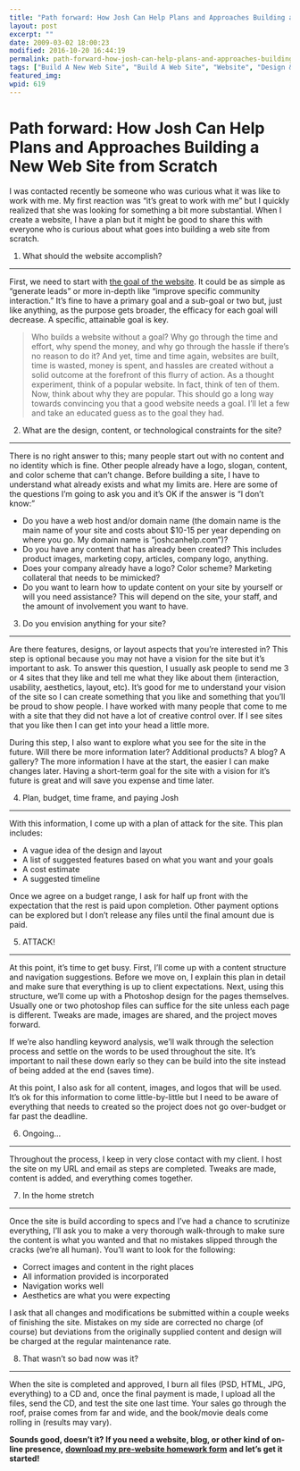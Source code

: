 ```yaml
---
title: "Path forward: How Josh Can Help Plans and Approaches Building a New Web Site from Scratch"
layout: post
excerpt: ""
date: 2009-03-02 18:00:23
modified: 2016-10-20 16:44:19
permalink: path-forward-how-josh-can-help-plans-and-approaches-building-a-new-web-site-from-scratch/index.html
tags: ["Build A New Web Site", "Build A Web Site", "Website", "Design &amp; Creative Process", "Web Strategy"]
featured_img: 
wpid: 619
---
```


# Path forward: How Josh Can Help Plans and Approaches Building a New Web Site from Scratch

I was contacted recently be someone who was curious what it was like to work with me. My first reaction was “it’s great to work with me” but I quickly realized that she was looking for something a bit more substantial. When I create a website, I have a plan but it might be good to share this with everyone who is curious about what goes into building a web site from scratch.

1. What should the website accomplish?
--------------------------------------

First, we need to start with [the goal of the website](/you-want-to-create-a-website-but-why-make-sure-you-can-answer-that-question/). It could be as simple as “generate leads” or more in-depth like “improve specific community interaction.” It’s fine to have a primary goal and a sub-goal or two but, just like anything, as the purpose gets broader, the efficacy for each goal will decrease. A specific, attainable goal is key.

> Who builds a website without a goal? Why go through the time and effort, why spend the money, and why go through the hassle if there’s no reason to do it? And yet, time and time again, websites are built, time is wasted, money is spent, and hassles are created without a solid outcome at the forefront of this flurry of action. As a thought experiment, think of a popular website. In fact, think of ten of them. Now, think about why they are popular. This should go a long way towards convincing you that a good website needs a goal. I’ll let a few and take an educated guess as to the goal they had.

2. What are the design, content, or technological constraints for the site?
---------------------------------------------------------------------------

There is no right answer to this; many people start out with no content and no identity which is fine. Other people already have a logo, slogan, content, and color scheme that can’t change. Before building a site, I have to understand what already exists and what my limits are. Here are some of the questions I’m going to ask you and it’s OK if the answer is “I don’t know:”

- Do you have a web host and/or domain name (the domain name is the main name of your site and costs about $10-15 per year depending on where you go. My domain name is “joshcanhelp.com”)?
- Do you have any content that has already been created? This includes product images, marketing copy, articles, company logo, anything.
- Does your company already have a logo? Color scheme? Marketing collateral that needs to be mimicked?
- Do you want to learn how to update content on your site by yourself or will you need assistance? This will depend on the site, your staff, and the amount of involvement you want to have.

3. Do you envision anything for your site?
------------------------------------------

Are there features, designs, or layout aspects that you’re interested in? This step is optional because you may not have a vision for the site but it’s important to ask. To answer this question, I usually ask people to send me 3 or 4 sites that they like and tell me what they like about them (interaction, usability, aesthetics, layout, etc). It’s good for me to understand your vision of the site so I can create something that you like and something that you’ll be proud to show people. I have worked with many people that come to me with a site that they did not have a lot of creative control over. If I see sites that you like then I can get into your head a little more.

During this step, I also want to explore what you see for the site in the future. Will there be more information later? Additional products? A blog? A gallery? The more information I have at the start, the easier I can make changes later. Having a short-term goal for the site with a vision for it’s future is great and will save you expense and time later.

4. Plan, budget, time frame, and paying Josh
--------------------------------------------

With this information, I come up with a plan of attack for the site. This plan includes:

- A vague idea of the design and layout
- A list of suggested features based on what you want and your goals
- A cost estimate
- A suggested timeline

Once we agree on a budget range, I ask for half up front with the expectation that the rest is paid upon completion. Other payment options can be explored but I don’t release any files until the final amount due is paid.

5. ATTACK!
----------

At this point, it’s time to get busy. First, I’ll come up with a content structure and navigation suggestions. Before we move on, I explain this plan in detail and make sure that everything is up to client expectations. Next, using this structure, we’ll come up with a Photoshop design for the pages themselves. Usually one or two photoshop files can suffice for the site unless each page is different. Tweaks are made, images are shared, and the project moves forward.

If we’re also handling keyword analysis, we’ll walk through the selection process and settle on the words to be used throughout the site. It’s important to nail these down early so they can be build into the site instead of being added at the end (saves time).

At this point, I also ask for all content, images, and logos that will be used. It’s ok for this information to come little-by-little but I need to be aware of everything that needs to created so the project does not go over-budget or far past the deadline.

6. Ongoing…
-----------

Throughout the process, I keep in very close contact with my client. I host the site on my URL and email as steps are completed. Tweaks are made, content is added, and everything comes together.

7. In the home stretch
----------------------

Once the site is build according to specs and I’ve had a chance to scrutinize everything, I’ll ask you to make a very thorough walk-through to make sure the content is what you wanted and that no mistakes slipped through the cracks (we’re all human). You’ll want to look for the following:

- Correct images and content in the right places
- All information provided is incorporated
- Navigation works well
- Aesthetics are what you were expecting

I ask that all changes and modifications be submitted within a couple weeks of finishing the site. Mistakes on my side are corrected no charge (of course) but deviations from the originally supplied content and design will be charged at the regular maintenance rate.

8. That wasn’t so bad now was it?
---------------------------------

When the site is completed and approved, I burn all files (PSD, HTML, JPG, everything) to a CD and, once the final payment is made, I upload all the files, send the CD, and test the site one last time. Your sales go through the roof, praise comes from far and wide, and the book/movie deals come rolling in (results may vary).

**Sounds good, doesn’t it? If you need a website, blog, or other kind of on-line presence,** [**download my pre-website homework form**](/_images/2009/03/prewebsite_template.pdf) **and let’s get it started!**